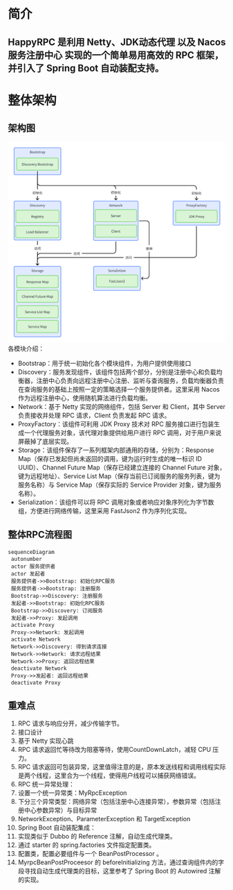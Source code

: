 # 简介
HappyRPC 是利用 Netty、JDK动态代理 以及 Nacos服务注册中心 实现的一个简单易用高效的 RPC 框架，并引入了 Spring Boot 自动装配支持。
---
# 整体架构
## 架构图
![image](https://github.com/wobuhuicode/HappyRPC/blob/master/doc/pic/%E6%9E%B6%E6%9E%84%E5%9B%BE.png)
各模块介绍：
- Bootstrap：用于统一初始化各个模块组件，为用户提供使用接口
- Discovery：服务发现组件，该组件包括两个部分，分别是注册中心和负载均衡器，注册中心负责向远程注册中心注册、监听与查询服务，负载均衡器负责在查询服务的基础上按照一定的策略选择一个服务提供者。这里采用 Nacos 作为远程注册中心，使用随机算法进行负载均衡。
- Network：基于 Netty 实现的网络组件，包括 Server 和 Client，其中 Server 负责接收并处理 RPC 请求，Client 负责发起 RPC 请求。
- ProxyFactory：该组件可利用 JDK Proxy 技术对 RPC 服务接口进行包装生成一个代理服务对象，该代理对象提供给用户进行 RPC 调用，对于用户来说屏蔽掉了底层实现。
- Storage：该组件保存了一系列框架内部通用的存储，分别为：Response Map（保存已发起但尚未返回的调用，键为运行时生成的唯一标识 ID UUID）、Channel Future Map（保存已经建立连接的 Channel Future 对象，键为远程地址）、Service List Map（保存当前已订阅服务的服务列表，键为服务名称）与 Service Map（保存实际的 Service Provider 对象，键为服务名称）。
- Serialization：该组件可以将 RPC 调用对象或者响应对象序列化为字节数组，方便进行网络传输，这里采用 FastJson2 作为序列化实现。
## 整体RPC流程图
```mermaid
sequenceDiagram
 autonumber
 actor 服务提供者
 actor 发起者
 服务提供者->>Bootstrap: 初始化RPC服务
 服务提供者->>Bootstrap: 注册服务
 Bootstrap->>Discovery: 注册服务
 发起者->>Bootstrap: 初始化RPC服务
 Bootstrap->>Discovery: 订阅服务
 发起者->>Proxy: 发起调用
 activate Proxy
 Proxy->>Network: 发起调用
 activate Network
 Network->>Discovery: 得到请求连接
 Network->>Network: 请求远程结果
 Network->>Proxy: 返回远程结果
 deactivate Network
 Proxy->>发起者: 返回远程结果
 deactivate Proxy
```
## 重难点
1. RPC 请求与响应分开，减少传输字节。
2. 接口设计
3. 基于 Netty 实现心跳
4. RPC 请求返回忙等待改为阻塞等待，使用CountDownLatch，减轻 CPU 压力。
5. RPC 请求返回可包装异常，这里值得注意的是，原本发送线程和调用线程实际是两个线程，这里合为一个线程，使得用户线程可以捕获网络错误。
6. RPC 统一异常处理：
  1. 设置一个统一异常类：MyRpcException
  2. 下分三个异常类型：网络异常（包括注册中心连接异常），参数异常（包括注册中心参数异常）与目标异常
  3. NetworkException、ParameterException 和 TargetException
7. Spring Boot 自动装配集成：
  1. 实现类似于 Dubbo 的 Reference 注解，自动生成代理类。
  2. 通过 starter 的 spring.factories 文件指定配置类。
  3. 配置类，配置必要组件与一个 BeanPostProcessor 。
  4. MyrpcBeanPostProceesor 的 beforeInitializing 方法，通过查询组件内的字段寻找自动生成代理类的目标，这里参考了 Spring Boot 的 Autowired 注解的实现。
